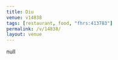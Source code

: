 ```yaml
---
title: Diu
venue: v14838
tags: [restaurant, food, "fhrs:413783"]
permalink: /v/14838/
layout: venue
---
```

null